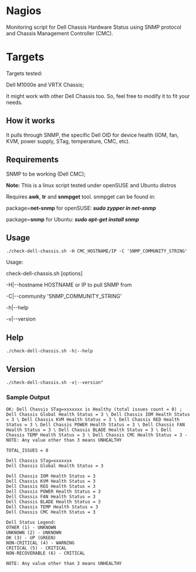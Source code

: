 # Nagios
Monitoring script for Dell Chassis Hardware Status using SNMP protocol and Chassis Management Controller (CMC).

# Targets
Targets tested:

Dell M1000e and VRTX Chassis;

It might work with other Dell Chassis too. So, feel free to modify it to fit your needs.

## How it works
It pulls through SNMP, the specific Dell OID for device health (IOM, fan, KVM, power supply, STag, temperature, CMC, etc).

## Requirements
SNMP to be working (Dell CMC);

**Note:** This is a linux script tested under openSUSE and Ubuntu distros

Requires **awk**, **tr** and **snmpget** tool. snmpget can be found in:

package=**net-snmp** for openSUSE: ***sudo zypper in net-snmp***

package=**snmp** for Ubuntu:       ***sudo apt-get install snmp***

## Usage
    ./check-dell-chassis.sh -H CMC_HOSTNAME/IP -C 'SNMP_COMMUNITY_STRING'
    
Usage:

check-dell-chassis.sh [options]

-H|--hostname HOSTNAME or IP to pull SNMP from

-C|--community 'SNMP_COMMUNITY_STRING'

-h|--help

-v|--version

## Help
    ./check-dell-chassis.sh -h|--help

## Version
    ./check-dell-chassis.sh -v|--version"

### Sample Output
	OK: Dell Chassis STag=xxxxxxx is Healthy (total issues count = 0) ; Dell Chassis Global Health Status = 3 \ Dell Chassis IOM Health Status = 3 \ Dell Chassis KVM Health Status = 3 \ Dell Chassis RED Health Status = 3 \ Dell Chassis POWER Health Status = 3 \ Dell Chassis FAN Health Status = 3 \ Dell Chassis BLADE Health Status = 3 \ Dell Chassis TEMP Health Status = 3 \ Dell Chassis CMC Health Status = 3 - NOTE: Any value other than 3 means UNHEALTHY
	
	TOTAL_ISSUES = 0
	
	Dell Chassis STag=xxxxxxx
	Dell Chassis Global Health Status = 3
	
	Dell Chassis IOM Health Status = 3
	Dell Chassis KVM Health Status = 3
	Dell Chassis RED Health Status = 3
	Dell Chassis POWER Health Status = 3
	Dell Chassis FAN Health Status = 3
	Dell Chassis BLADE Health Status = 3
	Dell Chassis TEMP Health Status = 3
	Dell Chassis CMC Health Status = 3
	
	Dell Status Legend:
	OTHER (1) - UNKNOWN
	UNKNOWN (2) - UNKNOWN
	OK (3) - UP (GREEN)
	NON-CRITICAL (4) - WARNING
	CRITICAL (5) - CRITICAL
	NON-RECOVERABLE (6) - CRITICAL
	
	NOTE: Any value other than 3 means UNHEALTHY
